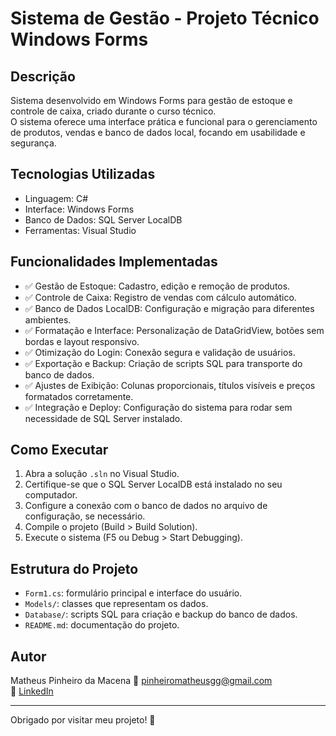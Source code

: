 ﻿# Sistema de Gestão - Projeto Técnico Windows Forms

## Descrição

Sistema desenvolvido em Windows Forms para gestão de estoque e controle de caixa, criado durante o curso técnico.  
O sistema oferece uma interface prática e funcional para o gerenciamento de produtos, vendas e banco de dados local, focando em usabilidade e segurança.

## Tecnologias Utilizadas

- Linguagem: C#  
- Interface: Windows Forms  
- Banco de Dados: SQL Server LocalDB  
- Ferramentas: Visual Studio  

## Funcionalidades Implementadas

- ✅ Gestão de Estoque: Cadastro, edição e remoção de produtos.  
- ✅ Controle de Caixa: Registro de vendas com cálculo automático.  
- ✅ Banco de Dados LocalDB: Configuração e migração para diferentes ambientes.  
- ✅ Formatação e Interface: Personalização de DataGridView, botões sem bordas e layout responsivo.  
- ✅ Otimização do Login: Conexão segura e validação de usuários.  
- ✅ Exportação e Backup: Criação de scripts SQL para transporte do banco de dados.  
- ✅ Ajustes de Exibição: Colunas proporcionais, títulos visíveis e preços formatados corretamente.  
- ✅ Integração e Deploy: Configuração do sistema para rodar sem necessidade de SQL Server instalado.  

## Como Executar

1. Abra a solução `.sln` no Visual Studio.  
2. Certifique-se que o SQL Server LocalDB está instalado no seu computador.  
3. Configure a conexão com o banco de dados no arquivo de configuração, se necessário.  
4. Compile o projeto (Build > Build Solution).  
5. Execute o sistema (F5 ou Debug > Start Debugging).  

## Estrutura do Projeto

- `Form1.cs`: formulário principal e interface do usuário.  
- `Models/`: classes que representam os dados.  
- `Database/`: scripts SQL para criação e backup do banco de dados.  
- `README.md`: documentação do projeto.  

## Autor

Matheus Pinheiro da Macena
📧 pinheiromatheusgg@gmail.com  
🔗 [LinkedIn](https://www.linkedin.com/in/matheus-pinheiro100/)  

---

Obrigado por visitar meu projeto! 🚀
